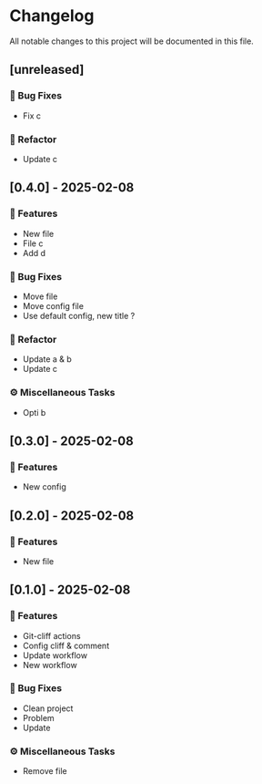 # Changelog

All notable changes to this project will be documented in this file.

## [unreleased]

### 🐛 Bug Fixes

- Fix c

### 🚜 Refactor

- Update c

## [0.4.0] - 2025-02-08

### 🚀 Features

- New file
- File  c
- Add d

### 🐛 Bug Fixes

- Move file
- Move config file
- Use default config, new title ?

### 🚜 Refactor

- Update a & b
- Update c

### ⚙️ Miscellaneous Tasks

- Opti b

## [0.3.0] - 2025-02-08

### 🚀 Features

- New config

## [0.2.0] - 2025-02-08

### 🚀 Features

- New file

## [0.1.0] - 2025-02-08

### 🚀 Features

- Git-cliff actions
- Config cliff & comment
- Update workflow
- New workflow

### 🐛 Bug Fixes

- Clean project
- Problem
- Update

### ⚙️ Miscellaneous Tasks

- Remove file

<!-- generated by git-cliff -->
